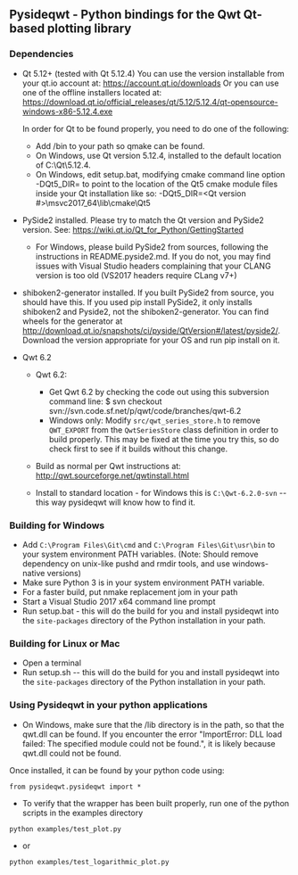 ## Pysideqwt - Python bindings for the Qwt Qt-based plotting library

### Dependencies

* Qt 5.12+ (tested with Qt 5.12.4)
  You can use the version installable from your qt.io account at:
      https://account.qt.io/downloads
  Or you can use one of the offline installers located at:
      https://download.qt.io/official_releases/qt/5.12/5.12.4/qt-opensource-windows-x86-5.12.4.exe

  In order for Qt to be found properly, you need to do one of the following:
    * Add <Qt Dir>/bin to your path so qmake can be found.
    * On Windows, use Qt version 5.12.4, installed to the default location of
      C:\Qt\5.12.4.
    * On Windows, edit setup.bat, modifying cmake command line option -DQt5_DIR=
      to point to the location of the Qt5 cmake module files inside your Qt
      installation like so:
        -DQt5_DIR=<Path to Qt dir>\<Qt version #>\msvc2017_64\lib\cmake\Qt5

* PySide2 installed. Please try to match the Qt version and PySide2 version.
  See: https://wiki.qt.io/Qt_for_Python/GettingStarted
  * For Windows, please build PySide2 from sources, following the instructions
    in README.pyside2.md.
    If you do not, you may find issues with Visual Studio headers complaining
    that your CLANG version is too old (VS2017 headers require CLang v7+)

* shiboken2-generator installed.  If you built PySide2 from source, you should have this. If you used pip install PySide2, it only installs shiboken2 and Pyside2, not the shiboken2-generator. You can find wheels for the generator at http://download.qt.io/snapshots/ci/pyside/QtVersion#/latest/pyside2/. Download the version appropriate for your OS and run pip install on it.  

* Qwt 6.2
    * Qwt 6.2:
        * Get Qwt 6.2 by checking the code out using this subversion command line:
          $ svn checkout svn://svn.code.sf.net/p/qwt/code/branches/qwt-6.2
        * Windows only: Modify `src/qwt_series_store.h` to remove `QWT_EXPORT`
          from the `QwtSeriesStore` class definition in order to build properly.
          This may be fixed at the time you try this, so do check first to see
          if it builds without this change.

    * Build as normal per Qwt instructions at: http://qwt.sourceforge.net/qwtinstall.html
    * Install to standard location - for Windows this is `C:\Qwt-6.2.0-svn` -- this way pysideqwt will know how to find it.

### Building for Windows

* Add `C:\Program Files\Git\cmd` and `C:\Program Files\Git\usr\bin` to your system environment PATH variables.  (Note: Should remove dependency on unix-like pushd and rmdir tools, and use windows-native versions)
* Make sure Python 3 is in your system environment PATH variable.
* For a faster build, put nmake replacement jom in your path
* Start a Visual Studio 2017 x64 command line prompt
* Run setup.bat - this will do the build for you and install pysideqwt into the `site-packages` directory of the Python installation in your path.

### Building for Linux or Mac

* Open a terminal
* Run setup.sh -- this will do the build for you and install pysideqwt into the `site-packages` directory of the Python installation in your path.

### Using Pysideqwt in your python applications

* On Windows, make sure that the <Qwt Dir>/lib directory is in the path, so that the qwt.dll can be found.  If you encounter the error "ImportError: DLL load failed: The specified module could not be found.", it is likely because qwt.dll could not be found.

Once installed, it can be found by your python code using:
~~~~
from pysideqwt.pysideqwt import *
~~~~

* To verify that the wrapper has been built properly, run one of the python scripts in the examples directory
~~~~
python examples/test_plot.py
~~~~
* or
~~~~
python examples/test_logarithmic_plot.py
~~~~
